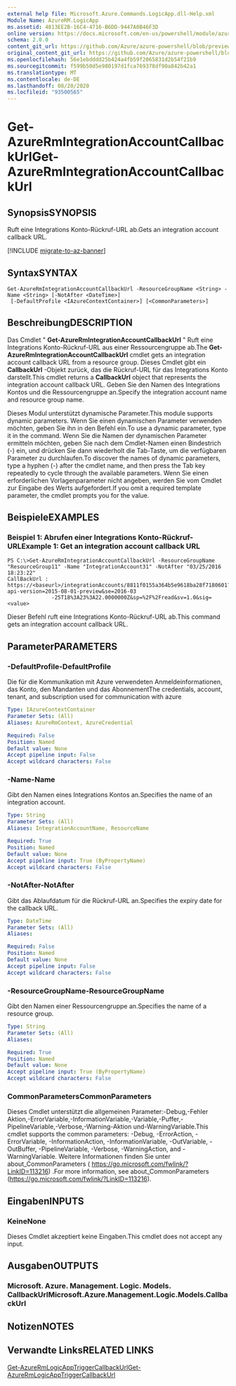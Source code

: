 ```yaml
---
external help file: Microsoft.Azure.Commands.LogicApp.dll-Help.xml
Module Name: AzureRM.LogicApp
ms.assetid: 4813EE2B-16C4-4716-B6DD-9447A0B46F3D
online version: https://docs.microsoft.com/en-us/powershell/module/azurerm.logicapp/get-azurermintegrationaccountcallbackurl
schema: 2.0.0
content_git_url: https://github.com/Azure/azure-powershell/blob/preview/src/ResourceManager/LogicApp/Commands.LogicApp/help/Get-AzureRmIntegrationAccountCallbackUrl.md
original_content_git_url: https://github.com/Azure/azure-powershell/blob/preview/src/ResourceManager/LogicApp/Commands.LogicApp/help/Get-AzureRmIntegrationAccountCallbackUrl.md
ms.openlocfilehash: 56e1ebdddd25b424a4fb59f2065831d2b54f21b9
ms.sourcegitcommit: f599b50d5e980197d1fca769378df90a842b42a1
ms.translationtype: MT
ms.contentlocale: de-DE
ms.lasthandoff: 08/20/2020
ms.locfileid: "93500565"
---
```

# <span data-ttu-id="5a244-101">Get-AzureRmIntegrationAccountCallbackUrl</span><span class="sxs-lookup"><span data-stu-id="5a244-101">Get-AzureRmIntegrationAccountCallbackUrl</span></span>

## <span data-ttu-id="5a244-102">Synopsis</span><span class="sxs-lookup"><span data-stu-id="5a244-102">SYNOPSIS</span></span>
<span data-ttu-id="5a244-103">Ruft eine Integrations Konto-Rückruf-URL ab.</span><span class="sxs-lookup"><span data-stu-id="5a244-103">Gets an integration account callback URL.</span></span>

[!INCLUDE [migrate-to-az-banner](../../includes/migrate-to-az-banner.md)]

## <span data-ttu-id="5a244-104">Syntax</span><span class="sxs-lookup"><span data-stu-id="5a244-104">SYNTAX</span></span>

```
Get-AzureRmIntegrationAccountCallbackUrl -ResourceGroupName <String> -Name <String> [-NotAfter <DateTime>]
 [-DefaultProfile <IAzureContextContainer>] [<CommonParameters>]
```

## <span data-ttu-id="5a244-105">Beschreibung</span><span class="sxs-lookup"><span data-stu-id="5a244-105">DESCRIPTION</span></span>
<span data-ttu-id="5a244-106">Das Cmdlet " **Get-AzureRmIntegrationAccountCallbackUrl** " Ruft eine Integrations Konto-Rückruf-URL aus einer Ressourcengruppe ab.</span><span class="sxs-lookup"><span data-stu-id="5a244-106">The **Get-AzureRmIntegrationAccountCallbackUrl** cmdlet gets an integration account callback URL from a resource group.</span></span>
<span data-ttu-id="5a244-107">Dieses Cmdlet gibt ein **CallbackUrl** -Objekt zurück, das die Rückruf-URL für das Integrations Konto darstellt.</span><span class="sxs-lookup"><span data-stu-id="5a244-107">This cmdlet returns a **CallbackUrl** object that represents the integration account callback URL.</span></span>
<span data-ttu-id="5a244-108">Geben Sie den Namen des Integrations Kontos und die Ressourcengruppe an.</span><span class="sxs-lookup"><span data-stu-id="5a244-108">Specify the integration account name and resource group name.</span></span>

<span data-ttu-id="5a244-109">Dieses Modul unterstützt dynamische Parameter.</span><span class="sxs-lookup"><span data-stu-id="5a244-109">This module supports dynamic parameters.</span></span>
<span data-ttu-id="5a244-110">Wenn Sie einen dynamischen Parameter verwenden möchten, geben Sie ihn in den Befehl ein.</span><span class="sxs-lookup"><span data-stu-id="5a244-110">To use a dynamic parameter, type it in the command.</span></span>
<span data-ttu-id="5a244-111">Wenn Sie die Namen der dynamischen Parameter ermitteln möchten, geben Sie nach dem Cmdlet-Namen einen Bindestrich (-) ein, und drücken Sie dann wiederholt die Tab-Taste, um die verfügbaren Parameter zu durchlaufen.</span><span class="sxs-lookup"><span data-stu-id="5a244-111">To discover the names of dynamic parameters, type a hyphen (-) after the cmdlet name, and then press the Tab key repeatedly to cycle through the available parameters.</span></span>
<span data-ttu-id="5a244-112">Wenn Sie einen erforderlichen Vorlagenparameter nicht angeben, werden Sie vom Cmdlet zur Eingabe des Werts aufgefordert.</span><span class="sxs-lookup"><span data-stu-id="5a244-112">If you omit a required template parameter, the cmdlet prompts you for the value.</span></span>

## <span data-ttu-id="5a244-113">Beispiele</span><span class="sxs-lookup"><span data-stu-id="5a244-113">EXAMPLES</span></span>

### <span data-ttu-id="5a244-114">Beispiel 1: Abrufen einer Integrations Konto-Rückruf-URL</span><span class="sxs-lookup"><span data-stu-id="5a244-114">Example 1: Get an integration account callback URL</span></span>
```
PS C:\>Get-AzureRmIntegrationAccountCallbackUrl -ResourceGroupName "ResourceGroup11" -Name "IntegrationAccount31" -NotAfter "03/25/2016 18:23:22"
CallBackUrl : https://<baseurl>/integrationAccounts/8811f0155a364b5e9618ba28f7180601?api-version=2015-08-01-preview&se=2016-03
              -25T18%3A23%3A22.0000000Z&sp=%2F%2Fread&sv=1.0&sig=<value>
```

<span data-ttu-id="5a244-115">Dieser Befehl ruft eine Integrations Konto-Rückruf-URL ab.</span><span class="sxs-lookup"><span data-stu-id="5a244-115">This command gets an integration account callback URL.</span></span>

## <span data-ttu-id="5a244-116">Parameter</span><span class="sxs-lookup"><span data-stu-id="5a244-116">PARAMETERS</span></span>

### <span data-ttu-id="5a244-117">-DefaultProfile</span><span class="sxs-lookup"><span data-stu-id="5a244-117">-DefaultProfile</span></span>
<span data-ttu-id="5a244-118">Die für die Kommunikation mit Azure verwendeten Anmeldeinformationen, das Konto, den Mandanten und das Abonnement</span><span class="sxs-lookup"><span data-stu-id="5a244-118">The credentials, account, tenant, and subscription used for communication with azure</span></span>

```yaml
Type: IAzureContextContainer
Parameter Sets: (All)
Aliases: AzureRmContext, AzureCredential

Required: False
Position: Named
Default value: None
Accept pipeline input: False
Accept wildcard characters: False
```

### <span data-ttu-id="5a244-119">-Name</span><span class="sxs-lookup"><span data-stu-id="5a244-119">-Name</span></span>
<span data-ttu-id="5a244-120">Gibt den Namen eines Integrations Kontos an.</span><span class="sxs-lookup"><span data-stu-id="5a244-120">Specifies the name of an integration account.</span></span>

```yaml
Type: String
Parameter Sets: (All)
Aliases: IntegrationAccountName, ResourceName

Required: True
Position: Named
Default value: None
Accept pipeline input: True (ByPropertyName)
Accept wildcard characters: False
```

### <span data-ttu-id="5a244-121">-NotAfter</span><span class="sxs-lookup"><span data-stu-id="5a244-121">-NotAfter</span></span>
<span data-ttu-id="5a244-122">Gibt das Ablaufdatum für die Rückruf-URL an.</span><span class="sxs-lookup"><span data-stu-id="5a244-122">Specifies the expiry date for the callback URL.</span></span>

```yaml
Type: DateTime
Parameter Sets: (All)
Aliases: 

Required: False
Position: Named
Default value: None
Accept pipeline input: False
Accept wildcard characters: False
```

### <span data-ttu-id="5a244-123">-ResourceGroupName</span><span class="sxs-lookup"><span data-stu-id="5a244-123">-ResourceGroupName</span></span>
<span data-ttu-id="5a244-124">Gibt den Namen einer Ressourcengruppe an.</span><span class="sxs-lookup"><span data-stu-id="5a244-124">Specifies the name of a resource group.</span></span>

```yaml
Type: String
Parameter Sets: (All)
Aliases: 

Required: True
Position: Named
Default value: None
Accept pipeline input: True (ByPropertyName)
Accept wildcard characters: False
```

### <span data-ttu-id="5a244-125">CommonParameters</span><span class="sxs-lookup"><span data-stu-id="5a244-125">CommonParameters</span></span>
<span data-ttu-id="5a244-126">Dieses Cmdlet unterstützt die allgemeinen Parameter:-Debug,-Fehler Aktion,-ErrorVariable,-InformationVariable,-Variable,-Puffer,-PipelineVariable,-Verbose,-Warning-Aktion und-WarningVariable.</span><span class="sxs-lookup"><span data-stu-id="5a244-126">This cmdlet supports the common parameters: -Debug, -ErrorAction, -ErrorVariable, -InformationAction, -InformationVariable, -OutVariable, -OutBuffer, -PipelineVariable, -Verbose, -WarningAction, and -WarningVariable.</span></span> <span data-ttu-id="5a244-127">Weitere Informationen finden Sie unter about_CommonParameters ( https://go.microsoft.com/fwlink/?LinkID=113216) .</span><span class="sxs-lookup"><span data-stu-id="5a244-127">For more information, see about_CommonParameters (https://go.microsoft.com/fwlink/?LinkID=113216).</span></span>

## <span data-ttu-id="5a244-128">Eingaben</span><span class="sxs-lookup"><span data-stu-id="5a244-128">INPUTS</span></span>

### <span data-ttu-id="5a244-129">Keine</span><span class="sxs-lookup"><span data-stu-id="5a244-129">None</span></span>
<span data-ttu-id="5a244-130">Dieses Cmdlet akzeptiert keine Eingaben.</span><span class="sxs-lookup"><span data-stu-id="5a244-130">This cmdlet does not accept any input.</span></span>

## <span data-ttu-id="5a244-131">Ausgaben</span><span class="sxs-lookup"><span data-stu-id="5a244-131">OUTPUTS</span></span>

### <span data-ttu-id="5a244-132">Microsoft. Azure. Management. Logic. Models. CallbackUrl</span><span class="sxs-lookup"><span data-stu-id="5a244-132">Microsoft.Azure.Management.Logic.Models.CallbackUrl</span></span>

## <span data-ttu-id="5a244-133">Notizen</span><span class="sxs-lookup"><span data-stu-id="5a244-133">NOTES</span></span>

## <span data-ttu-id="5a244-134">Verwandte Links</span><span class="sxs-lookup"><span data-stu-id="5a244-134">RELATED LINKS</span></span>

[<span data-ttu-id="5a244-135">Get-AzureRmLogicAppTriggerCallbackUrl</span><span class="sxs-lookup"><span data-stu-id="5a244-135">Get-AzureRmLogicAppTriggerCallbackUrl</span></span>](./Get-AzureRmLogicAppTriggerCallbackUrl.md)


